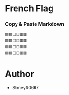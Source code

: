# French Flag

### Copy & Paste Markdown

```
🟦🟦⬜⬜🟥🟥
🟦🟦⬜⬜🟥🟥
🟦🟦⬜⬜🟥🟥
🟦🟦⬜⬜🟥🟥
```

# Author

- Slimey#0667
